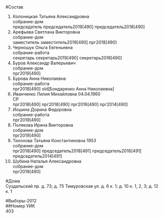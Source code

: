 #Состав  
1. Колоницкая Татьяна Александровна  
    собрание-дом  
    председатель председатель2019[490] председатель2018[490]  
2. Арефьева Светлана Викторовна  
    собрание-дом  
    заместитель заместитель2019[490] прг2018[490]  
3. Черношук Ольга Евгеньевна  
    собрание-работа  
    секретарь секретарь2019[490] секретарь2018[490]  
4. Буров Александр Валерьевич  
    собрание-дом  
    прг2019[490]  
5. Бурова Анна Николаевна  
    собрание-работа  
    прг2018[490] old[Бондаренко Анна Николаевна]  
6. Иванченко Лилия Михайловна 04.04.1960  
    СР  
    прг2018[490] прг2018[490] прг2016[490] прг2014[490]  
7. Иошина Дорина Федоровна  
    собрание-работа  
    прг2019[490]  
8. Полякова Ирина Викторовна  
    собрание-дом  
    прг2019[490]  
9. Тихонова Татьяна Константиновна 1953  
    собрание-дом  
    прг2018[490] председатель2018[491] председатель2016[491] председатель2014[491]  
10. Шубина Наталья Александровна  
    собрание-дом  
    прг2019[490]  
  
#Дома  
Суздальский пр. д. 73; д. 75 Тимуровская ул. д. 6 к. 1; д. 10 к. 1, 2, 3; д. 12 к. 1  
  
#Выборы-2012  
##Номер УИК  
403  
